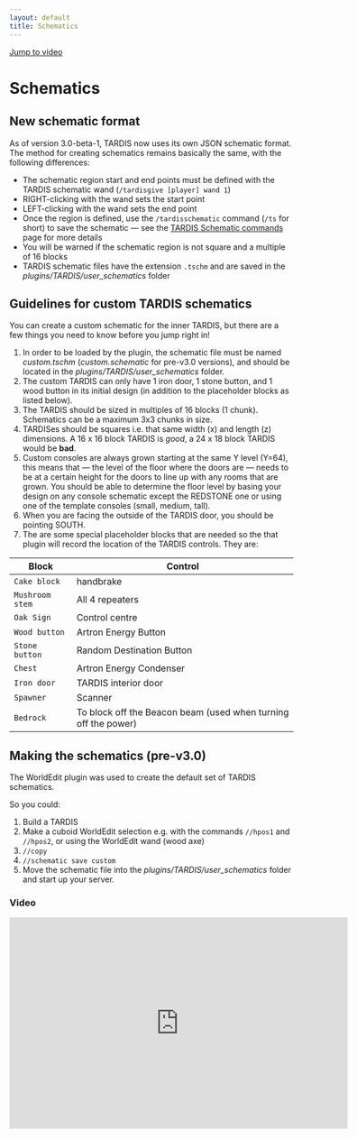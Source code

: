 ```yaml
---
layout: default
title: Schematics
---
```


[Jump to video](#video)

# Schematics

## New schematic format

As of version 3.0-beta-1, TARDIS now uses its own JSON schematic format. The method for creating schematics remains
basically the same, with the following differences:

- The schematic region start and end points must be defined with the TARDIS schematic
  wand (`/tardisgive [player] wand 1`)
- RIGHT-clicking with the wand sets the start point
- LEFT-clicking with the wand sets the end point
- Once the region is defined, use the `/tardisschematic` command (`/ts` for short) to save the schematic — see
  the [TARDIS Schematic commands](schematic-commands.html) page for more details
- You will be warned if the schematic region is not square and a multiple of 16 blocks
- TARDIS schematic files have the extension `.tschm` and are saved in the _plugins/TARDIS/user\_schematics_ folder

## Guidelines for custom TARDIS schematics

You can create a custom schematic for the inner TARDIS, but there are a few things you need to know before you jump
right in!

1. In order to be loaded by the plugin, the schematic file must be named _custom.tschm_ (_custom.schematic_ for pre-v3.0
   versions), and should be located in the _plugins/TARDIS/user\_schematics_ folder.
2. The custom TARDIS can only have 1 iron door, 1 stone button, and 1 wood button in its initial design (in addition to
   the placeholder blocks as listed below).
3. The TARDIS should be sized in multiples of 16 blocks (1 chunk). Schematics can be a maximum 3x3 chunks in size.
4. TARDISes should be squares i.e. that same width (x) and length (z) dimensions. A 16 x 16 block TARDIS is _good_, a 24
   x 18 block TARDIS would be **bad**.
5. Custom consoles are always grown starting at the same Y level (Y=64), this means that — the level of the floor where
   the doors are — needs to be at a certain height for the doors to line up with any rooms that are grown. You should be
   able to determine the floor level by basing your design on any console schematic except the REDSTONE one or using one
   of the template consoles (small, medium, tall).
6. When you are facing the outside of the TARDIS door, you should be pointing SOUTH.
7. The are some special placeholder blocks that are needed so the that plugin will record the location of the TARDIS
   controls. They are:

| Block           | Control                                                        |
|-----------------|----------------------------------------------------------------|
| `Cake block`    | handbrake                                                      |
| `Mushroom stem` | All 4 repeaters                                                |
| `Oak Sign`      | Control centre                                                 |
| `Wood button`   | Artron Energy Button                                           |
| `Stone button`  | Random Destination Button                                      |
| `Chest`         | Artron Energy Condenser                                        |
| `Iron door`     | TARDIS interior door                                           |
| `Spawner`       | Scanner                                                        |
| `Bedrock`       | To block off the Beacon beam (used when turning off the power) |

## Making the schematics (pre-v3.0)

The WorldEdit plugin was used to create the default set of TARDIS schematics.

So you could:

1. Build a TARDIS
2. Make a cuboid WorldEdit selection e.g. with the commands `//hpos1` and `//hpos2`, or using the WorldEdit wand (wood
   axe)
3. `//copy`
4. `//schematic save custom`
5. Move the schematic file into the _plugins/TARDIS/user\_schematics_ folder and start up your server.

### Video

<iframe src="https://player.vimeo.com/video/52214021" width="600" height="375" frameborder="0" webkitallowfullscreen mozallowfullscreen allowfullscreen></iframe>
